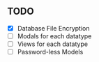 ## TODO

- [x] Database File Encryption
- [ ] Modals for each datatype
- [ ] Views for each datatype
- [ ] Password-less Models
